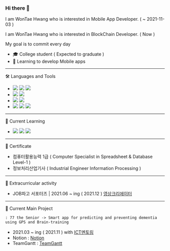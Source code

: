 ### Hi there 👋

I am WonTae Hwang who is interested in Mobile App Developer. ( ~ 2021-11-03 )

I am WonTae Hwang who is interested in BlockChain Developer. ( Now )

My goal is to commit every day

- 🎓 College student ( Expected to graduate )
- 🌱 Learning to develop Mobile apps

---

🛠 Languages and Tools

- <img src="https://img.shields.io/badge/Python-3766AB?style=flat-square&logo=Python&logoColor=white"/></a>
<img src="https://img.shields.io/badge/Java-007396?style=flat-square&logo=Java&logoColor=white"/></a>
<img src="https://img.shields.io/badge/Android-3DDC84?style=flat-square&logo=Android&logoColor=white"/></a>
- <img src="https://img.shields.io/badge/Windows-0078D6?style=flat-square&logo=Windows&logoColor=white"/></a>
<img src="https://img.shields.io/badge/Linux-FF0000?style=flat-square&logo=Linux&logoColor=white"/></a>
- <img src="https://img.shields.io/badge/Firebase-FFCA28?style=flat-square&logo=Firebase&logoColor=white"/></a>
<img src="https://img.shields.io/badge/MySQL-4479A1?style=flat-square&logo=MySQL&logoColor=white"/></a>
- <img src="https://img.shields.io/badge/Notion-000000?style=flat-square&logo=Notion&logoColor=white"/></a>
<img src="https://img.shields.io/badge/Git-F05032?style=flat-square&logo=Git&logoColor=white"/></a>
<img src="https://img.shields.io/badge/Slack-4A154B?style=flat-square&logo=Slack&logoColor=white"/></a>

---

🌱 Current Learning

- <img src="https://img.shields.io/badge/Javascript-F7DF1E?style=flat-square&logo=Javascript&logoColor=white"/></a>
<img src="https://img.shields.io/badge/Solidity-363636?style=flat-square&logo=Solidity&logoColor=white"/></a>
<img src="https://img.shields.io/badge/Go-0078D6?style=flat-square&logo=Go&logoColor=white"/></a>

---

📜 Certificate

- 컴퓨터활용능력 1급 ( Computer Specialist in Spreadsheet & Database Level-1 )
- 정보처리산업기사 ( Industrial Engineer Information Processing )

---

💪 Extracurricular activity

- JOB파고 서포터즈 | 2021.06 ~ ing ( 2021.12 ) [영상크리에이터](https://coding1998.tistory.com/category/%EC%98%81%EC%83%81%ED%8E%B8%EC%A7%91)

---

📝 Current Main Project

    : 77 the Senior -> Smart app for predicting and preventing dementia using GPS and Brain-training
- 2021.03 ~ ing ( 2021.11 ) with [ICT멘토링](https://www.hanium.or.kr/portal/index.do)
- Notion : [Notion](https://www.notion.so/8bed43b5c040436db8bc28af704163f0?v=74646b09f6ff4957b3e0c7c62024d928)
- TeamGantt : [TeamGantt](https://prod.teamgantt.com/gantt/schedule/?ids=2616664#&ids=2616664&user=&custom=&company=&hide_completed=false&date_filter=&color_filter=)

<!--
**Ferv0r2/Ferv0r2** is a ✨ _special_ ✨ repository because its `README.md` (this file) appears on your GitHub profile.

Here are some ideas to get you started:

- 🔭 I’m currently working on ...
- 🌱 I’m currently learning ...
- 👯 I’m looking to collaborate on ...
- 🤔 I’m looking for help with ...
- 💬 Ask me about ...
- 📫 How to reach me: ...
- 😄 Pronouns: ...
- ⚡ Fun fact: ...
-->
